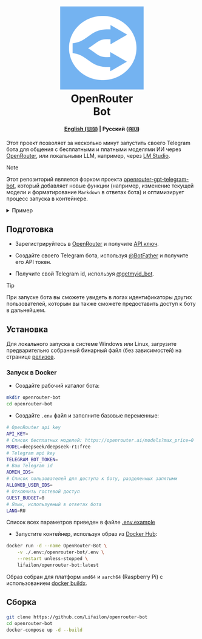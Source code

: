 <h1 align="center">
    <img src="img/logo.png" width="220" />
    <div>
    OpenRouter
    <br>
    Bot
    </div>
</h1>

<h4 align="center">
    <a href="README.md">English (🇺🇸)</a> | <strong>Русский (🇷🇺)</strong>
</h4>

Этот проект позволяет за несколько минут запустить своего Telegram бота для общения с бесплатными и платными моделями ИИ через [OpenRouter](https://openrouter.ai), или локальными LLM, например, через [LM Studio](https://lmstudio.ai).

> [!NOTE]
> Этот репозиторий является форком проекта [openrouter-gpt-telegram-bot](https://github.com/deinfinite/openrouter-gpt-telegram-bot), который добавляет новые функции (например, изменение текущей модели и форматирование `Markdown` в ответах бота) и оптимизирует процесс запуска в контейнере.

<details>
    <summary>Пример</summary>
    <img src="./img/example.png">
    <img src="./img/commands.png">
</details>

## Подготовка

- Зарегистрируйтесь в [OpenRouter](https://openrouter.ai) и получите [API ключ](https://openrouter.ai/settings/keys).

- Создайте своего Telegram бота, используя [@BotFather](https://telegram.me/BotFather) и получите его API токен.

- Получите свой Telegram id, используя [@getmyid_bot](https://t.me/getmyid_bot).

> [!TIP]
> При запуске бота вы сможете увидеть в логах идентификаторы других пользователей, которым вы также сможете предоставить доступ к боту в дальнейшем.

## Установка

Для локального запуска в системе Windows или Linux, загрузите предварительно собранный бинарный файл (без зависимостей) на странице [релизов](https://github.com/Lifailon/openrouter-bot/releases).

### Запуск в Docker

- Создайте рабочий каталог бота:

```bash
mkdir openrouter-bot
cd openrouter-bot
```

- Создайте `.env` файл и заполните базовые переменные:

```bash
# OpenRouter api key
API_KEY=
# Список бесплатных моделей: https://openrouter.ai/models?max_price=0
MODEL=deepseek/deepseek-r1:free
# Telegram api key
TELEGRAM_BOT_TOKEN=
# Ваш Telegram id
ADMIN_IDS=
# Список пользователей для доступа к боту, разделенных запятыми
ALLOWED_USER_IDS=
# Отключить гостевой доступ
GUEST_BUDGET=0
# Язык, используемый в ответах бота
LANG=RU
```

Список всех параметров приведен в файле [.env.example](https://github.com/Lifailon/openrouter-bot/blob/main/.env.example)

- Запустите контейнер, используя образ из [Docker Hub](https://hub.docker.com/r/lifailon/openrouter-bot):

```bash
docker run -d --name OpenRouter-Bot \
    -v ./.env:/openrouter-bot/.env \
    --restart unless-stopped \
    lifailon/openrouter-bot:latest
```

Образ собран для платформ `amd64` и `aarch64` (Raspberry Pi) с использованием [docker buildx](https://github.com/docker/buildx).

## Сборка

```bash
git clone https://github.com/Lifailon/openrouter-bot
cd openrouter-bot
docker-compose up -d --build
```
